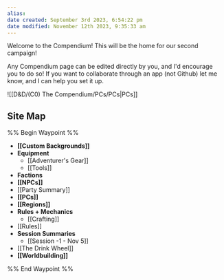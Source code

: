 ```yaml
---
alias: 
date created: September 3rd 2023, 6:54:22 pm
date modified: November 12th 2023, 9:35:33 am
---
```


Welcome to the Compendium! This will be the home for our second campaign!

Any Compendium page can be edited directly by you, and I'd encourage you to do so! If you want to collaborate through an app (not Github) let me know, and I can help you set it up.

![[D&D/(C0) The Compendium/PCs/PCs|PCs]]

## Site Map
%% Begin Waypoint %%
- **[[Custom Backgrounds]]**
- **Equipment**
	- [[Adventurer's Gear]]
	- [[Tools]]
- **Factions**
- **[[NPCs]]**
- [[Party Summary]]
- **[[PCs]]**
- **[[Regions]]**
- **Rules + Mechanics**
	- [[Crafting]]
- [[Rules]]
- **Session Summaries**
	- [[Session -1 - Nov 5]]
- [[The Drink Wheel]]
- **[[Worldbuilding]]**

%% End Waypoint %%
